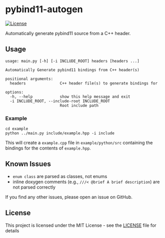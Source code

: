 # pybind11-autogen

[![License](https://img.shields.io/github/license/zfergus/pybind11-autogen.svg?color=blue)](https://github.com/zfergus/pybind11-autogen/blob/main/LICENSE)

Automatically generate pybind11 source from a C++ header.

## Usage

```
usage: main.py [-h] [-i INCLUDE_ROOT] headers [headers ...]

Automatically Generate pybind11 bindings from C++ header(s)

positional arguments:
  headers               C++ header file(s) to generate bindings for

options:
  -h, --help            show this help message and exit
  -i INCLUDE_ROOT, --include-root INCLUDE_ROOT
                        Root include path
```

### Example

```
cd example
python ../main.py include/example.hpp -i include
```

This will create a `example.cpp` file in `example/python/src` containing the bindings for the contents of `example.hpp`.

## Known Issues

* `enum class` are parsed as classes, not enums
* inline doxygen comments (e.g., `///< @brief A brief description`) are not parsed correctly

If you find any other issues, please open an issue on GitHub.

## License

This project is licensed under the MIT License - see the [LICENSE](LICENSE) file for details